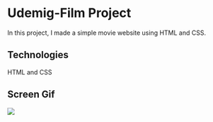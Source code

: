 

<h1> Udemig-Film Project </h1>

In this project, I made a simple movie website using HTML and CSS.

<h2>Technologies</h2>

HTML and CSS

<h2>Screen Gif</h2>

![](Film-Project-Screen.gif)
